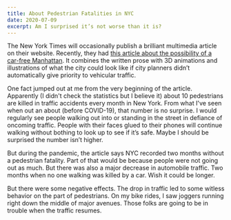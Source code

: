 ```yaml
---
title: About Pedestrian Fatalities in NYC
date: 2020-07-09
excerpt: Am I surprised it’s not worse than it is?
---
```

The New York Times will occasionally publish a brilliant multimedia article on their website. Recently, they had [this article about the possibility of a car-free Manhattan](https://www.nytimes.com/2020/07/09/opinion/ban-cars-manhattan-cities.html?action=click&module=Opinion&pgtype=Homepage). It combines the written prose with 3D animations and illustrations of what the city could look like if city planners didn’t automatically give priority to vehicular traffic.

One fact jumped out at me from the very beginning of the article. Apparently (I didn't check the statistics but I believe it) about 10 pedestrians are killed in traffic accidents every month in New York. From what I've seen when out an about (before COVID-19), that number is no surprise. I would regularly see people walking out into or standing in the street in defiance of oncoming traffic. People with their faces glued to their phones will continue walking without bothing to look up to see if it’s safe. Maybe I should be surprised the number isn’t higher.

But during the pandemic, the article says NYC recorded two months without a pedestrian fatality. Part of that would be because people were not going out as much. But there was also a major decrease in automobile traffic. Two months when no one walking was killed by a car. Wish it could be longer.

But there were some negative effects. The drop in traffic led to some witless behavior on the part of pedestrians. On my bike rides, I saw joggers running right down the middle of major avenues. Those folks are going to be in trouble when the traffic resumes.